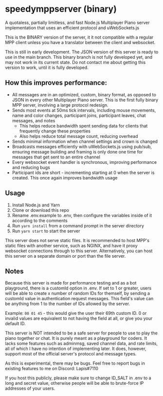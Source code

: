 # speedymppserver (binary)
A quotaless, partially limitless, and fast Node.js Multiplayer Piano server implementation that uses an efficient protocol and uWebSockets.js

This is the BINARY version of the server, it it not compatible with a regular MPP client unless you have a translator between the client and websocket.

This is still in early development. The JSON version of this server is ready to use in the main branch. This binary branch is not fully developed yet, and may not work in its current state. Do not contact me about getting this version to work, until it is fully developed.

## How this improves performance:
- All messages are in an optimized, custom, binary format, as opposed to JSON in every other Multiplayer Piano server. This is the first fully binary MPP server, involving a large protocol redesign.
- Sends most events at 50ms tick intervals, including mouse movements, name and color changes, participant joins, participant leaves, chat messages, and notes
  - This helps reduce bandwidth spent sending data for clients that frequently change these properties
  - Also helps reduce total message count, reducing overhead
- Sends minimal information when channel settings and crown is changed
- Broadcasts messages efficiently with uWebSockets.js using pub/sub, ensuring message building and framing is only done one time for messages that get sent to an entire channel
- Every websocket event handler is synchronous, improving performance and reducing bugs
- Participant ids are short - incrementing starting at 0 when the server is created. This once again improves bandwidth usage

## Usage
1. Install Node.js and Yarn
2. Clone or download this repo
3. Rename .env.example to .env, then configure the variables inside of it according to the comments
4. Run `yarn install` from a command prompt in the server directory
5. Run `yarn start` to start the server

This server does not serve static files. It is recommended to host MPP's static files with another service, such as NGINX, and have it proxy websocket connections through to this server. Alternatively, you can host this server on a separate domain or port than the file server.

## Notes
Because this server is made for performance testing and as a bot playground, there is a customId option in .env. If set to 1 or greater, users will be able to create x number of random IDs for themself, by sending a customId value in authentication request messages. This field's value can be anything from 1 to the number of IDs allowed by the server.

Example: `00 01 45` - this would give the user their 69th custom ID. 0 or invalid values are equivalent to not having the field at all, or give you your default ID.

This server is NOT intended to be a safe server for people to use to play the piano together or chat. It is purely meant as a playground for coders. It lacks some features such as adminmsg, saved channel data, and rate limits, all of which I have no intention of implementing later. It does, however, support most of the official server's protocol and message types.

As this is experimental, there may be bugs. Feel free to report bugs in existing features to me on Discord: Lapis#7110

If you host this publicly, please make sure to change ID_SALT in .env to a long and secret value, otherwise people will be able to brute-force IP addresses of your users.
